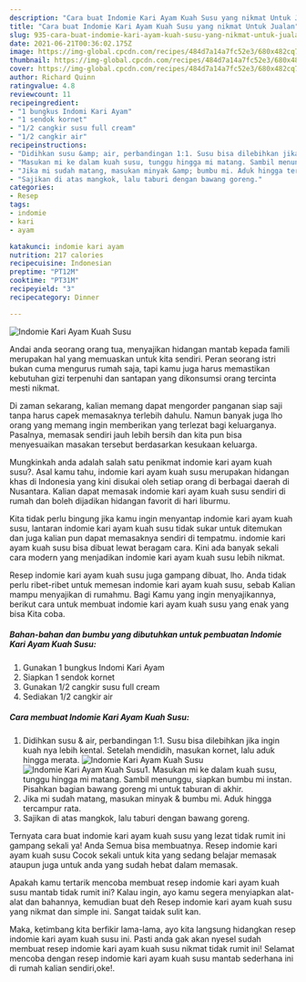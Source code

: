 ```yaml
---
description: "Cara buat Indomie Kari Ayam Kuah Susu yang nikmat Untuk Jualan"
title: "Cara buat Indomie Kari Ayam Kuah Susu yang nikmat Untuk Jualan"
slug: 935-cara-buat-indomie-kari-ayam-kuah-susu-yang-nikmat-untuk-jualan
date: 2021-06-21T00:36:02.175Z
image: https://img-global.cpcdn.com/recipes/484d7a14a7fc52e3/680x482cq70/indomie-kari-ayam-kuah-susu-foto-resep-utama.jpg
thumbnail: https://img-global.cpcdn.com/recipes/484d7a14a7fc52e3/680x482cq70/indomie-kari-ayam-kuah-susu-foto-resep-utama.jpg
cover: https://img-global.cpcdn.com/recipes/484d7a14a7fc52e3/680x482cq70/indomie-kari-ayam-kuah-susu-foto-resep-utama.jpg
author: Richard Quinn
ratingvalue: 4.8
reviewcount: 11
recipeingredient:
- "1 bungkus Indomi Kari Ayam"
- "1 sendok kornet"
- "1/2 cangkir susu full cream"
- "1/2 cangkir air"
recipeinstructions:
- "Didihkan susu &amp; air, perbandingan 1:1. Susu bisa dilebihkan jika ingin kuah nya lebih kental. Setelah mendidih, masukan kornet, lalu aduk hingga merata."
- "Masukan mi ke dalam kuah susu, tunggu hingga mi matang. Sambil menunggu, siapkan bumbu mi instan. Pisahkan bagian bawang goreng mi untuk taburan di akhir."
- "Jika mi sudah matang, masukan minyak &amp; bumbu mi. Aduk hingga tercampur rata."
- "Sajikan di atas mangkok, lalu taburi dengan bawang goreng."
categories:
- Resep
tags:
- indomie
- kari
- ayam

katakunci: indomie kari ayam 
nutrition: 217 calories
recipecuisine: Indonesian
preptime: "PT12M"
cooktime: "PT31M"
recipeyield: "3"
recipecategory: Dinner

---
```



![Indomie Kari Ayam Kuah Susu](https://img-global.cpcdn.com/recipes/484d7a14a7fc52e3/680x482cq70/indomie-kari-ayam-kuah-susu-foto-resep-utama.jpg)

Andai anda seorang orang tua, menyajikan hidangan mantab kepada famili merupakan hal yang memuaskan untuk kita sendiri. Peran seorang istri bukan cuma mengurus rumah saja, tapi kamu juga harus memastikan kebutuhan gizi terpenuhi dan santapan yang dikonsumsi orang tercinta mesti nikmat.

Di zaman  sekarang, kalian memang dapat mengorder panganan siap saji tanpa harus capek memasaknya terlebih dahulu. Namun banyak juga lho orang yang memang ingin memberikan yang terlezat bagi keluarganya. Pasalnya, memasak sendiri jauh lebih bersih dan kita pun bisa menyesuaikan masakan tersebut berdasarkan kesukaan keluarga. 



Mungkinkah anda adalah salah satu penikmat indomie kari ayam kuah susu?. Asal kamu tahu, indomie kari ayam kuah susu merupakan hidangan khas di Indonesia yang kini disukai oleh setiap orang di berbagai daerah di Nusantara. Kalian dapat memasak indomie kari ayam kuah susu sendiri di rumah dan boleh dijadikan hidangan favorit di hari liburmu.

Kita tidak perlu bingung jika kamu ingin menyantap indomie kari ayam kuah susu, lantaran indomie kari ayam kuah susu tidak sukar untuk ditemukan dan juga kalian pun dapat memasaknya sendiri di tempatmu. indomie kari ayam kuah susu bisa dibuat lewat beragam cara. Kini ada banyak sekali cara modern yang menjadikan indomie kari ayam kuah susu lebih nikmat.

Resep indomie kari ayam kuah susu juga gampang dibuat, lho. Anda tidak perlu ribet-ribet untuk memesan indomie kari ayam kuah susu, sebab Kalian mampu menyajikan di rumahmu. Bagi Kamu yang ingin menyajikannya, berikut cara untuk membuat indomie kari ayam kuah susu yang enak yang bisa Kita coba.

<!--inarticleads1-->

##### Bahan-bahan dan bumbu yang dibutuhkan untuk pembuatan Indomie Kari Ayam Kuah Susu:

1. Gunakan 1 bungkus Indomi Kari Ayam
1. Siapkan 1 sendok kornet
1. Gunakan 1/2 cangkir susu full cream
1. Sediakan 1/2 cangkir air




<!--inarticleads2-->

##### Cara membuat Indomie Kari Ayam Kuah Susu:

1. Didihkan susu &amp; air, perbandingan 1:1. Susu bisa dilebihkan jika ingin kuah nya lebih kental. Setelah mendidih, masukan kornet, lalu aduk hingga merata.
<img src="https://img-global.cpcdn.com/steps/730a9bc007e75e21/160x128cq70/indomie-kari-ayam-kuah-susu-langkah-memasak-1-foto.jpg" alt="Indomie Kari Ayam Kuah Susu"><img src="https://img-global.cpcdn.com/steps/0c1004902c456c09/160x128cq70/indomie-kari-ayam-kuah-susu-langkah-memasak-1-foto.jpg" alt="Indomie Kari Ayam Kuah Susu">1. Masukan mi ke dalam kuah susu, tunggu hingga mi matang. Sambil menunggu, siapkan bumbu mi instan. Pisahkan bagian bawang goreng mi untuk taburan di akhir.
1. Jika mi sudah matang, masukan minyak &amp; bumbu mi. Aduk hingga tercampur rata.
1. Sajikan di atas mangkok, lalu taburi dengan bawang goreng.




Ternyata cara buat indomie kari ayam kuah susu yang lezat tidak rumit ini gampang sekali ya! Anda Semua bisa membuatnya. Resep indomie kari ayam kuah susu Cocok sekali untuk kita yang sedang belajar memasak ataupun juga untuk anda yang sudah hebat dalam memasak.

Apakah kamu tertarik mencoba membuat resep indomie kari ayam kuah susu mantab tidak rumit ini? Kalau ingin, ayo kamu segera menyiapkan alat-alat dan bahannya, kemudian buat deh Resep indomie kari ayam kuah susu yang nikmat dan simple ini. Sangat taidak sulit kan. 

Maka, ketimbang kita berfikir lama-lama, ayo kita langsung hidangkan resep indomie kari ayam kuah susu ini. Pasti anda gak akan nyesel sudah membuat resep indomie kari ayam kuah susu nikmat tidak rumit ini! Selamat mencoba dengan resep indomie kari ayam kuah susu mantab sederhana ini di rumah kalian sendiri,oke!.

